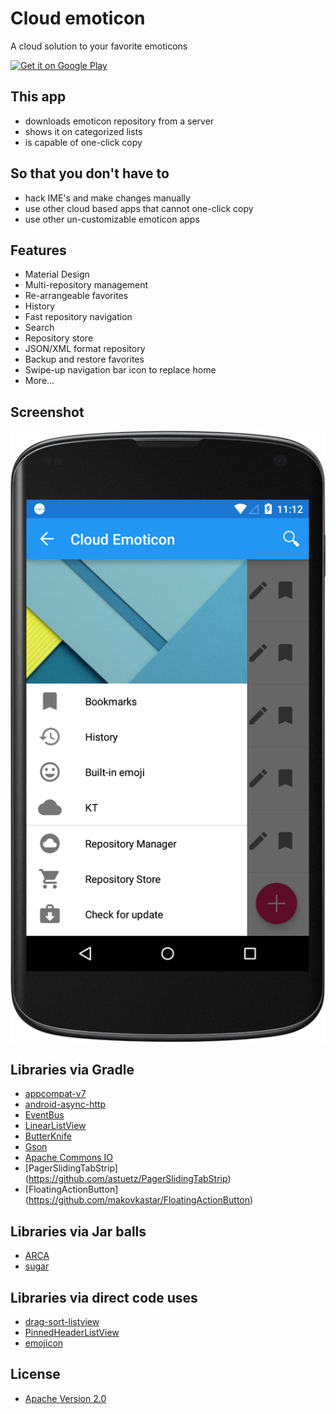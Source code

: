# Cloud emoticon

A cloud solution to your favorite emoticons

<a href="https://play.google.com/store/apps/details?id=org.ktachibana.cloudemoji">
  <img alt="Get it on Google Play"
       src="https://developer.android.com/images/brand/en_generic_rgb_wo_60.png" />
</a>

## This app
* downloads emoticon repository from a server
* shows it on categorized lists
* is capable of one-click copy

## So that you don't have to
* hack IME's and make changes manually
* use other cloud based apps that cannot one-click copy
* use other un-customizable emoticon apps

## Features
* Material Design
* Multi-repository management
* Re-arrangeable favorites
* History
* Fast repository navigation
* Search
* Repository store
* JSON/XML format repository
* Backup and restore favorites
* Swipe-up navigation bar icon to replace home
* More...

## Screenshot
![screenshot](https://raw.githubusercontent.com/KTachibanaM/cloudemoji/master/screenshots/main.png)

## Libraries via Gradle
* [appcompat-v7](https://developer.android.com/tools/support-library/features.html#v7)
* [android-async-http](https://github.com/loopj/android-async-http)
* [EventBus](https://github.com/greenrobot/EventBus)
* [LinearListView](https://github.com/frankiesardo/LinearListView)
* [ButterKnife](https://github.com/JakeWharton/butterknife)
* [Gson](https://code.google.com/p/google-gson/)
* [Apache Commons IO](http://commons.apache.org/proper/commons-io/)
* [PagerSlidingTabStrip] (https://github.com/astuetz/PagerSlidingTabStrip)
* [FloatingActionButton] (https://github.com/makovkastar/FloatingActionButton)

## Libraries via Jar balls
* [ARCA](https://github.com/ACRA/acra)
* [sugar](https://github.com/satyan/sugar)

## Libraries via direct code uses
* [drag-sort-listview](https://github.com/bauerca/drag-sort-listview)
* [PinnedHeaderListView](https://github.com/JimiSmith/PinnedHeaderListView)
* [emojicon](https://github.com/rockerhieu/emojicon)

## License
* [Apache Version 2.0](http://www.apache.org/licenses/LICENSE-2.0)